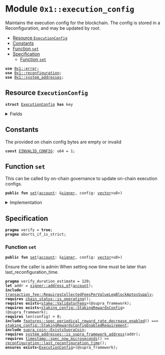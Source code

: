 
<a id="0x1_execution_config"></a>

# Module `0x1::execution_config`

Maintains the execution config for the blockchain. The config is stored in a
Reconfiguration, and may be updated by root.


-  [Resource `ExecutionConfig`](#0x1_execution_config_ExecutionConfig)
-  [Constants](#@Constants_0)
-  [Function `set`](#0x1_execution_config_set)
-  [Specification](#@Specification_1)
    -  [Function `set`](#@Specification_1_set)


<pre><code><b>use</b> <a href="../../aptos-stdlib/../move-stdlib/doc/error.md#0x1_error">0x1::error</a>;
<b>use</b> <a href="reconfiguration.md#0x1_reconfiguration">0x1::reconfiguration</a>;
<b>use</b> <a href="system_addresses.md#0x1_system_addresses">0x1::system_addresses</a>;
</code></pre>



<a id="0x1_execution_config_ExecutionConfig"></a>

## Resource `ExecutionConfig`



<pre><code><b>struct</b> <a href="execution_config.md#0x1_execution_config_ExecutionConfig">ExecutionConfig</a> <b>has</b> key
</code></pre>



<details>
<summary>Fields</summary>


<dl>
<dt>
<code>config: <a href="../../aptos-stdlib/../move-stdlib/doc/vector.md#0x1_vector">vector</a>&lt;u8&gt;</code>
</dt>
<dd>

</dd>
</dl>


</details>

<a id="@Constants_0"></a>

## Constants


<a id="0x1_execution_config_EINVALID_CONFIG"></a>

The provided on chain config bytes are empty or invalid


<pre><code><b>const</b> <a href="execution_config.md#0x1_execution_config_EINVALID_CONFIG">EINVALID_CONFIG</a>: u64 = 1;
</code></pre>



<a id="0x1_execution_config_set"></a>

## Function `set`

This can be called by on-chain governance to update on-chain execution configs.


<pre><code><b>public</b> <b>fun</b> <a href="execution_config.md#0x1_execution_config_set">set</a>(<a href="account.md#0x1_account">account</a>: &<a href="../../aptos-stdlib/../move-stdlib/doc/signer.md#0x1_signer">signer</a>, config: <a href="../../aptos-stdlib/../move-stdlib/doc/vector.md#0x1_vector">vector</a>&lt;u8&gt;)
</code></pre>



<details>
<summary>Implementation</summary>


<pre><code><b>public</b> <b>fun</b> <a href="execution_config.md#0x1_execution_config_set">set</a>(<a href="account.md#0x1_account">account</a>: &<a href="../../aptos-stdlib/../move-stdlib/doc/signer.md#0x1_signer">signer</a>, config: <a href="../../aptos-stdlib/../move-stdlib/doc/vector.md#0x1_vector">vector</a>&lt;u8&gt;) <b>acquires</b> <a href="execution_config.md#0x1_execution_config_ExecutionConfig">ExecutionConfig</a> {
    <a href="system_addresses.md#0x1_system_addresses_assert_supra_framework">system_addresses::assert_supra_framework</a>(<a href="account.md#0x1_account">account</a>);
    <b>assert</b>!(<a href="../../aptos-stdlib/../move-stdlib/doc/vector.md#0x1_vector_length">vector::length</a>(&config) &gt; 0, <a href="../../aptos-stdlib/../move-stdlib/doc/error.md#0x1_error_invalid_argument">error::invalid_argument</a>(<a href="execution_config.md#0x1_execution_config_EINVALID_CONFIG">EINVALID_CONFIG</a>));

    <b>if</b> (<b>exists</b>&lt;<a href="execution_config.md#0x1_execution_config_ExecutionConfig">ExecutionConfig</a>&gt;(@supra_framework)) {
        <b>let</b> config_ref = &<b>mut</b> <b>borrow_global_mut</b>&lt;<a href="execution_config.md#0x1_execution_config_ExecutionConfig">ExecutionConfig</a>&gt;(@supra_framework).config;
        *config_ref = config;
    } <b>else</b> {
        <b>move_to</b>(<a href="account.md#0x1_account">account</a>, <a href="execution_config.md#0x1_execution_config_ExecutionConfig">ExecutionConfig</a> { config });
    };
    // Need <b>to</b> trigger <a href="reconfiguration.md#0x1_reconfiguration">reconfiguration</a> so validator nodes can sync on the updated configs.
    <a href="reconfiguration.md#0x1_reconfiguration_reconfigure">reconfiguration::reconfigure</a>();
}
</code></pre>



</details>

<a id="@Specification_1"></a>

## Specification



<pre><code><b>pragma</b> verify = <b>true</b>;
<b>pragma</b> aborts_if_is_strict;
</code></pre>



<a id="@Specification_1_set"></a>

### Function `set`


<pre><code><b>public</b> <b>fun</b> <a href="execution_config.md#0x1_execution_config_set">set</a>(<a href="account.md#0x1_account">account</a>: &<a href="../../aptos-stdlib/../move-stdlib/doc/signer.md#0x1_signer">signer</a>, config: <a href="../../aptos-stdlib/../move-stdlib/doc/vector.md#0x1_vector">vector</a>&lt;u8&gt;)
</code></pre>


Ensure the caller is admin
When setting now time must be later than last_reconfiguration_time.


<pre><code><b>pragma</b> verify_duration_estimate = 120;
<b>let</b> addr = <a href="../../aptos-stdlib/../move-stdlib/doc/signer.md#0x1_signer_address_of">signer::address_of</a>(<a href="account.md#0x1_account">account</a>);
<b>include</b> <a href="transaction_fee.md#0x1_transaction_fee_RequiresCollectedFeesPerValueLeqBlockAptosSupply">transaction_fee::RequiresCollectedFeesPerValueLeqBlockAptosSupply</a>;
<b>requires</b> <a href="chain_status.md#0x1_chain_status_is_operating">chain_status::is_operating</a>();
<b>requires</b> <b>exists</b>&lt;<a href="stake.md#0x1_stake_ValidatorFees">stake::ValidatorFees</a>&gt;(@supra_framework);
<b>requires</b> <b>exists</b>&lt;<a href="staking_config.md#0x1_staking_config_StakingRewardsConfig">staking_config::StakingRewardsConfig</a>&gt;(@supra_framework);
<b>requires</b> len(config) &gt; 0;
<b>include</b> <a href="../../aptos-stdlib/../move-stdlib/doc/features.md#0x1_features_spec_periodical_reward_rate_decrease_enabled">features::spec_periodical_reward_rate_decrease_enabled</a>() ==&gt; <a href="staking_config.md#0x1_staking_config_StakingRewardsConfigEnabledRequirement">staking_config::StakingRewardsConfigEnabledRequirement</a>;
<b>include</b> <a href="supra_coin.md#0x1_supra_coin_ExistsSupraCoin">supra_coin::ExistsSupraCoin</a>;
<b>requires</b> <a href="system_addresses.md#0x1_system_addresses_is_supra_framework_address">system_addresses::is_supra_framework_address</a>(addr);
<b>requires</b> <a href="timestamp.md#0x1_timestamp_spec_now_microseconds">timestamp::spec_now_microseconds</a>() &gt;= <a href="reconfiguration.md#0x1_reconfiguration_last_reconfiguration_time">reconfiguration::last_reconfiguration_time</a>();
<b>ensures</b> <b>exists</b>&lt;<a href="execution_config.md#0x1_execution_config_ExecutionConfig">ExecutionConfig</a>&gt;(@supra_framework);
</code></pre>


[move-book]: https://aptos.dev/move/book/SUMMARY
